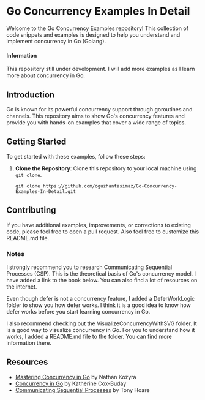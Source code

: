 # Go Concurrency Examples In Detail

Welcome to the Go Concurrency Examples repository! This collection of code snippets and examples is designed to help you understand and implement concurrency in Go (Golang).

#### Information
This repository still under development. I will add more examples as I learn more about concurrency in Go.

## Introduction
Go is known for its powerful concurrency support through goroutines and channels. This repository aims to show Go's concurrency features and provide you with hands-on examples that cover a wide range of topics.

## Getting Started

To get started with these examples, follow these steps:

1. **Clone the Repository**: Clone this repository to your local machine using `git clone`.

   ```shell
   git clone https://github.com/oguzhantasimaz/Go-Concurrency-Examples-In-Detail.git
   ```
   
## Contributing

If you have additional examples, improvements, or corrections to existing code, please feel free to open a pull request.
Also feel free to customize this README.md file. 

### Notes
I strongly recommend you to research Communicating Sequential Processes (CSP). This is the theoretical basis of Go's concurrency model. I have added a link to the book below. You can also find a lot of resources on the internet. 

Even though defer is not a concurrency feature, I added a DeferWorkLogic folder to show you how defer works. I think it is a good idea to know how defer works before you start learning concurrency in Go. 

I also recommend checking out the VisualizeConcurrencyWithSVG folder. It is a good way to visualize concurrency in Go. For you to understand how it works, I added a README.md file to the folder. You can find more information there.

## Resources
- [Mastering Concurrency in Go](https://www.packtpub.com/product/mastering-concurrency-in-go/9781783983483) by Nathan Kozyra
- [Concurrency in Go](https://www.oreilly.com/library/view/concurrency-in-go/9781491941294/) by Katherine Cox-Buday
- [Communicating Sequential Processes](http://www.usingcsp.com/cspbook.pdf) by Tony Hoare
